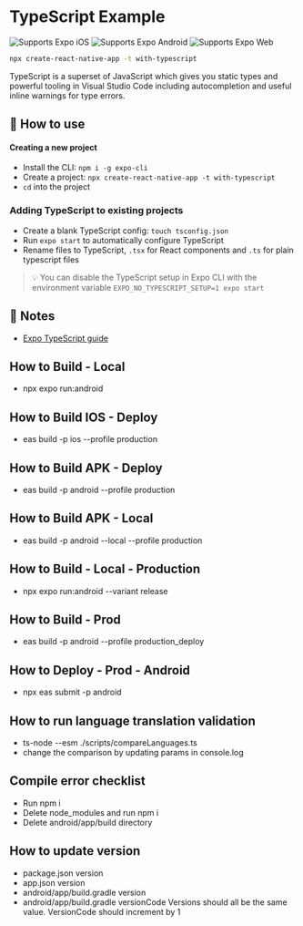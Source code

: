 # TypeScript Example

<p>
  <!-- iOS -->
  <img alt="Supports Expo iOS" longdesc="Supports Expo iOS" src="https://img.shields.io/badge/iOS-4630EB.svg?style=flat-square&logo=APPLE&labelColor=999999&logoColor=fff" />
  <!-- Android -->
  <img alt="Supports Expo Android" longdesc="Supports Expo Android" src="https://img.shields.io/badge/Android-4630EB.svg?style=flat-square&logo=ANDROID&labelColor=A4C639&logoColor=fff" />
  <!-- Web -->
  <img alt="Supports Expo Web" longdesc="Supports Expo Web" src="https://img.shields.io/badge/web-4630EB.svg?style=flat-square&logo=GOOGLE-CHROME&labelColor=4285F4&logoColor=fff" />
</p>

```sh
npx create-react-native-app -t with-typescript
```

TypeScript is a superset of JavaScript which gives you static types and powerful tooling in Visual Studio Code including autocompletion and useful inline warnings for type errors.

## 🚀 How to use

#### Creating a new project

- Install the CLI: `npm i -g expo-cli`
- Create a project: `npx create-react-native-app -t with-typescript`
- `cd` into the project

### Adding TypeScript to existing projects

- Create a blank TypeScript config: `touch tsconfig.json`
- Run `expo start` to automatically configure TypeScript
- Rename files to TypeScript, `.tsx` for React components and `.ts` for plain typescript files

> 💡 You can disable the TypeScript setup in Expo CLI with the environment variable `EXPO_NO_TYPESCRIPT_SETUP=1 expo start`

## 📝 Notes

- [Expo TypeScript guide](https://docs.expo.dev/versions/latest/guides/typescript/)


## How to Build - Local
- npx expo run:android

## How to Build IOS - Deploy
- eas build -p ios --profile production

## How to Build APK - Deploy
- eas build -p android --profile production

## How to Build APK - Local
- eas build -p android --local --profile production

## How to Build - Local - Production 
- npx expo run:android --variant release

## How to Build - Prod
- eas build -p android --profile production_deploy

## How to Deploy - Prod - Android
- npx eas submit -p android

## How to run language translation validation
- ts-node --esm ./scripts/compareLanguages.ts 
- change the comparison by updating params in console.log

## Compile error checklist
- Run npm i
- Delete node_modules and run npm i
- Delete android/app/build directory

## How to update version
- package.json version
- app.json version
- android/app/build.gradle version
- android/app/build.gradle versionCode
Versions should all be the same value. 
VersionCode should increment by 1
